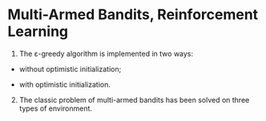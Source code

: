 # Multi-Armed Bandits, Reinforcement Learning


1) The ε-greedy algorithm is implemented in two ways:

- without optimistic initialization;

- with optimistic initialization.

2) The classic problem of multi-armed bandits has been solved on three types of environment.
